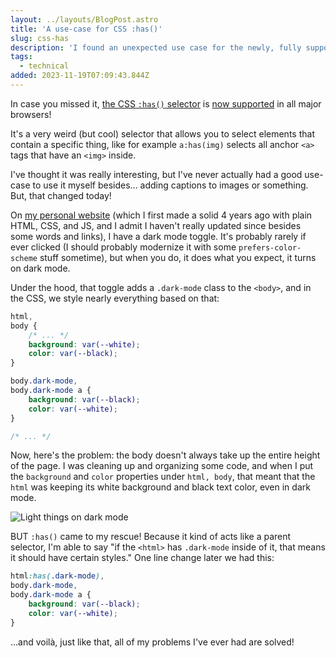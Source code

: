 ```yaml
---
layout: ../layouts/BlogPost.astro
title: 'A use-case for CSS :has()'
slug: css-has
description: 'I found an unexpected use case for the newly, fully supported :has() selector!'
tags:
  - technical
added: 2023-11-19T07:09:43.844Z
---
```


In case you missed it, [the CSS `:has()` selector](https://developer.mozilla.org/en-US/docs/Web/CSS/:has) is [now supported](https://caniuse.com/css-has) in all major browsers!

It's a very weird (but cool) selector that allows you to select elements that contain a specific thing, like for example `a:has(img)` selects all anchor `<a>` tags that have an `<img>` inside.

I've thought it was really interesting, but I've never actually had a good use-case to use it myself besides... adding captions to images or something. But, that changed today!

On [my personal website](https://cassidoo.co) (which I first made a solid 4 years ago with plain HTML, CSS, and JS, and I admit I haven't really updated since besides some words and links), I have a dark mode toggle. It's probably rarely if ever clicked (I should probably modernize it with some `prefers-color-scheme` stuff sometime), but when you do, it does what you expect, it turns on dark mode.

Under the hood, that toggle adds a `.dark-mode` class to the `<body>`, and in the CSS, we style nearly everything based on that:

```css
html,
body {
	/* ... */
	background: var(--white);
	color: var(--black);
}

body.dark-mode,
body.dark-mode a {
	background: var(--black);
	color: var(--white);
}

/* ... */
```

Now, here's the problem: the body doesn't always take up the entire height of the page. I was cleaning up and organizing some code, and when I put the `background` and `color` properties under `html, body`, that meant that the `html` was keeping its white background and black text color, even in dark mode.

![Light things on dark mode](/assets/disgustingwhitespace.png)

BUT `:has()` came to my rescue! Because it kind of acts like a parent selector, I'm able to say "if the `<html>` has `.dark-mode` inside of it, that means it should have certain styles." One line change later we had this:

```css
html:has(.dark-mode),
body.dark-mode,
body.dark-mode a {
	background: var(--black);
	color: var(--white);
}
```

...and voilà, just like that, all of my problems I've ever had are solved!
